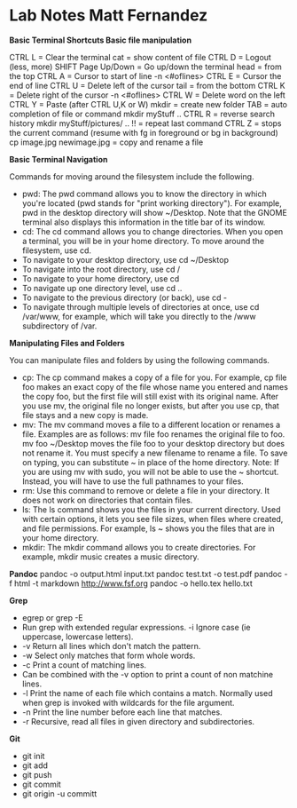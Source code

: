 Lab Notes
Matt Fernandez
=====================

**Basic Terminal Shortcuts Basic file manipulation**

CTRL L = Clear the terminal cat <fileName> = show content of file
CTRL D = Logout (less, more)
SHIFT Page Up/Down = Go up/down the terminal head = from the top
CTRL A = Cursor to start of line -n <#oflines> <fileName>
CTRL E = Cursor the end of line
CTRL U = Delete left of the cursor tail = from the bottom
CTRL K = Delete right of the cursor -n <#oflines> <fileName>
CTRL W = Delete word on the left
CTRL Y = Paste (after CTRL U,K or W) mkdir = create new folder
TAB = auto completion of file or command mkdir myStuff ..
CTRL R = reverse search history mkdir myStuff/pictures/ ..
!! = repeat last command
CTRL Z = stops the current command (resume with fg in foreground or bg in background) cp image.jpg newimage.jpg = copy and rename a file

**Basic Terminal Navigation**

Commands for moving around the filesystem include the following.

- pwd: The pwd command allows you to know the directory in which you're located (pwd stands for "print working directory"). For example, pwd in the desktop directory will show ~/Desktop. Note that the GNOME terminal also displays this information in the title bar of its window.
- cd: The cd command allows you to change directories. When you open a terminal, you will be in your home directory. To move around the filesystem, use cd.
- To navigate to your desktop directory, use cd ~/Desktop
- To navigate into the root directory, use cd /
- To navigate to your home directory, use cd
- To navigate up one directory level, use cd ..
- To navigate to the previous directory (or back), use cd -
- To navigate through multiple levels of directories at once, use cd /var/www, for example, which will take you directly to the /www subdirectory of /var.

**Manipulating Files and Folders**

You can manipulate files and folders by using the following commands.

- cp: The cp command makes a copy of a file for you. For example, cp file foo makes an exact copy of the file whose name you entered and names the copy foo, but the first file will still exist with its original name. After you use mv, the original file no longer exists, but after you use cp, that file stays and a new copy is made.
- mv: The mv command moves a file to a different location or renames a file. Examples are as follows: mv file foo renames the original file to foo. mv foo ~/Desktop moves the file foo to your desktop directory but does not rename it. You must specify a new filename to rename a file.
To save on typing, you can substitute ~ in place of the home directory. Note: If you are using mv with sudo, you will not be able to use the ~ shortcut. Instead, you will have to use the full pathnames to your files.
- rm: Use this command to remove or delete a file in your directory. It does not work on directories that contain files.
- ls: The ls command shows you the files in your current directory. Used with certain options, it lets you see file sizes, when files where created, and file permissions. For example, ls ~ shows you the files that are in your home directory.
- mkdir: The mkdir command allows you to create directories. For example, mkdir music creates a music directory.

**Pandoc**
pandoc -o output.html input.txt
pandoc test.txt -o test.pdf
pandoc -f html -t markdown http://www.fsf.org
pandoc -o hello.tex hello.txt

**Grep**
- egrep or grep -E
- Run grep with extended regular expressions.
-i
Ignore case (ie uppercase, lowercase letters).
- -v
Return all lines which don't match the pattern.
- -w
Select only matches that form whole words.
- -c
Print a count of matching lines.
- Can be combined with the -v option to print a count of non matchine lines.
- -l
Print the name of each file which contains a match.
Normally used when grep is invoked with wildcards for the file argument.
- -n
Print the line number before each line that matches.
- -r
Recursive, read all files in given directory and subdirectories.

**Git**

- git init
- git add
- git push
- git commit
- git origin -u committ